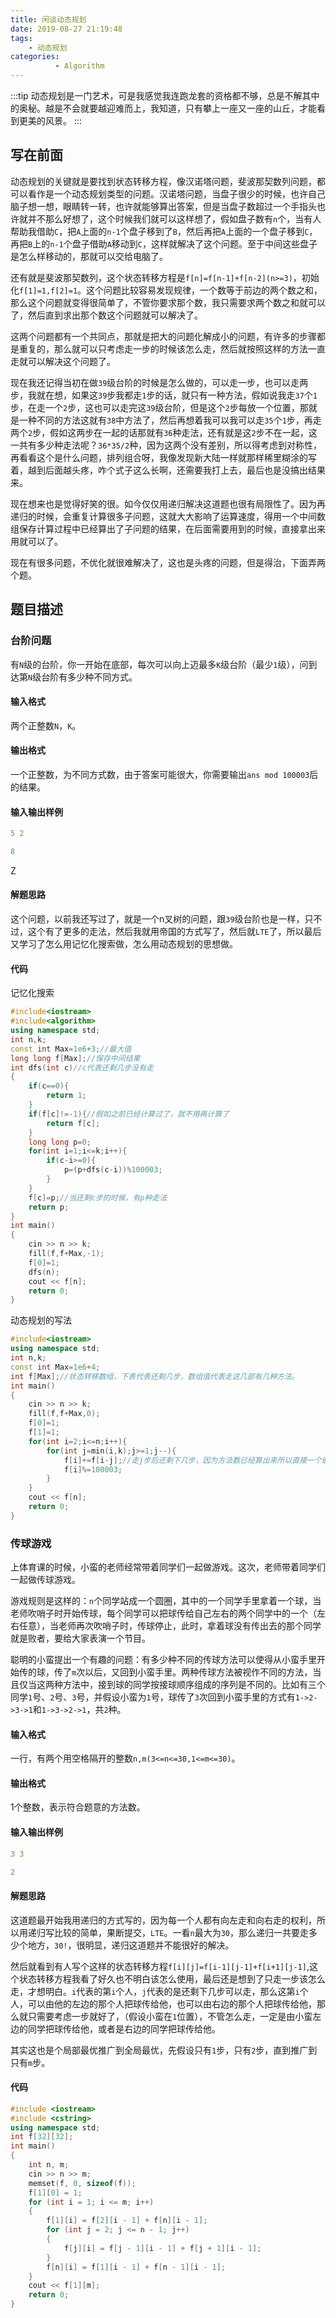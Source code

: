 ```yaml
---
title: 闲谈动态规划
date: 2019-08-27 21:19:48
tags: 
    - 动态规划
categories:
          - Algorithm
---
```


:::tip
动态规划是一门艺术，可是我感觉我连跑龙套的资格都不够，总是不解其中的奥秘。越是不会就要越迎难而上，我知道，只有攀上一座又一座的山丘，才能看到更美的风景。
:::

<!-- more -->

## 写在前面
动态规划的关键就是要找到状态转移方程，像汉诺塔问题，斐波那契数列问题，都可以看作是一个动态规划类型的问题。汉诺塔问题，当盘子很少的时候，也许自己脑子想一想，眼睛转一转，也许就能够算出答案，但是当盘子数超过一个手指头也许就并不那么好想了，这个时候我们就可以这样想了，假如盘子数有`n`个，当有人帮助我借助`C`，把`A`上面的`n-1`个盘子移到了`B`，然后再把`A`上面的一个盘子移到`C`，再把`B`上的`n-1`个盘子借助`A`移动到`C`，这样就解决了这个问题。至于中间这些盘子是怎么样移动的，那就可以交给电脑了。

还有就是斐波那契数列，这个状态转移方程是`f[n]=f[n-1]+f[n-2](n>=3)`，初始化`f[1]=1,f[2]=1`。这个问题比较容易发现规律，一个数等于前边的两个数之和，那么这个问题就变得很简单了，不管你要求那个数，我只需要求两个数之和就可以了，然后直到求出那个数这个问题就可以解决了。

这两个问题都有一个共同点，那就是把大的问题化解成小的问题，有许多的步骤都是重复的，那么就可以只考虑走一步的时候该怎么走，然后就按照这样的方法一直走就可以解决这个问题了。

现在我还记得当初在做`39`级台阶的时候是怎么做的，可以走一步，也可以走两步，我就在想，如果这`39`步我都走`1`步的话，就只有一种方法，假如说我走`37`个`1`步，在走一个`2`步，这也可以走完这`39`级台阶，但是这个`2`步每放一个位置，那就是一种不同的方法这就有`38`中方法了，然后再想着我可以我可以走`35`个`1`步，再走两个`2`步，假如这两步在一起的话那就有`36`种走法，还有就是这`2`步不在一起，这一共有多少种走法呢？`36*35/2`种，因为这两个没有差别，所以得考虑到对称性，再看看这个是什么问题，排列组合呀，我像发现新大陆一样就那样稀里糊涂的写着，越到后面越头疼，咋个式子这么长啊，还需要我打上去，最后也是没搞出结果来。

现在想来也是觉得好笑的很。如今仅仅用递归解决这道题也很有局限性了。因为再递归的时候，会重复计算很多子问题，这就大大影响了运算速度，得用一个中间数组保存计算过程中已经算出了子问题的结果，在后面需要用到的时候，直接拿出来用就可以了。

现在有很多问题，不优化就很难解决了，这也是头疼的问题，但是得治，下面弄两个题。

## 题目描述

### 台阶问题

有`N`级的台阶，你一开始在底部，每次可以向上迈最多`K`级台阶（最少`1`级），问到达第`N`级台阶有多少种不同方式。

#### 输入格式

两个正整数`N`，`K`。

#### 输出格式

一个正整数，为不同方式数，由于答案可能很大，你需要输出`ans mod 100003`后的结果。

#### 输入输出样例

```yaml
5 2
```

```yaml
8
```
Z
#### 解题思路

这个问题，以前我还写过了，就是一个n叉树的问题，跟`39`级台阶也是一样，只不过，这个有了更多的走法，然后我就用帝国的方式写了，然后就`LTE`了，所以最后又学习了怎么用记忆化搜索做，怎么用动态规划的思想做。

#### 代码

记忆化搜索

```cpp
#include<iostream>
#include<algorithm>
using namespace std;
int n,k;
const int Max=1e6+3;//最大值
long long f[Max];//保存中间结果
int dfs(int c)//c代表还剩几步没有走
{
	if(c==0){
		return 1;
	}
	if(f[c]!=-1){//假如之前已经计算过了，就不用再计算了
		return f[c];
	}
	long long p=0;
	for(int i=1;i<=k;i++){
		if(c-i>=0){
			p=(p+dfs(c-i))%100003;
		}
	}
	f[c]=p;//当还剩c步的时候，有p种走法
	return p;
}
int main()
{
	cin >> n >> k;
	fill(f,f+Max,-1);
	f[0]=1;
	dfs(n);
	cout << f[n];
	return 0;
}
```

动态规划的写法

```cpp
#include<iostream>
using namespace std;
int n,k;
const int Max=1e6+4;
int f[Max];//状态转移数组，下表代表还剩几步，数组值代表走这几部有几种方法。
int main()
{
	cin >> n >> k;
	fill(f,f+Max,0);
	f[0]=1;
	f[1]=1;
	for(int i=2;i<=n;i++){
		for(int j=min(i,k);j>=1;j--){
			f[i]+=f[i-j];//走j步后还剩下几步，因为方法数已经算出来所以直接一个嵌套一个。
			f[i]%=100003;
		}
	}
	cout << f[n];
	return 0;
}
```

### 传球游戏

上体育课的时候，小蛮的老师经常带着同学们一起做游戏。这次，老师带着同学们一起做传球游戏。

游戏规则是这样的：`n`个同学站成一个圆圈，其中的一个同学手里拿着一个球，当老师吹哨子时开始传球，每个同学可以把球传给自己左右的两个同学中的一个（左右任意），当老师再次吹哨子时，传球停止，此时，拿着球没有传出去的那个同学就是败者，要给大家表演一个节目。

聪明的小蛮提出一个有趣的问题：有多少种不同的传球方法可以使得从小蛮手里开始传的球，传了`m`次以后，又回到小蛮手里。两种传球方法被视作不同的方法，当且仅当这两种方法中，接到球的同学按接球顺序组成的序列是不同的。比如有三个同学`1`号、`2`号、`3`号，并假设小蛮为`1`号，球传了`3`次回到小蛮手里的方式有`1->2->3->1`和`1->3->2->1`，共`2`种。

#### 输入格式

一行，有两个用空格隔开的整数`n,m(3<=n<=30,1<=m<=30)`。

#### 输出格式

1个整数，表示符合题意的方法数。

#### 输入输出样例

```yaml
3 3
```

```yaml
2
```

#### 解题思路

这道题最开始我用递归的方式写的，因为每一个人都有向左走和向右走的权利，所以用递归写比较的简单，果断提交，`LTE`。一看`n`最大为`30`，那么递归一共要走多少个地方，`30!`，很明显，递归这道题并不能很好的解决。

然后就看到有人写个这样的状态转移方程`f[i][j]=f[i-1][j-1]+f[i+1][j-1]`,这个状态转移方程我看了好久也不明白该怎么使用，最后还是想到了只走一步该怎么走，才想明白。`i`代表的第`i`个人，`j`代表的是还剩下几步可以走，那么这第`i`个人，可以由他的左边的那个人把球传给他，也可以由右边的那个人把球传给他，那么就只需要考虑一步就好了，（假设小蛮在`1`位置），不管怎么走，一定是由小蛮左边的同学把球传给他，或者是右边的同学把球传给他。

其实这也是个局部最优推广到全局最优，先假设只有`1`步，只有`2`步，直到推广到只有`m`步。

#### 代码

```cpp
#include <iostream>
#include <cstring>
using namespace std;
int f[32][32];
int main()
{
    int n, m;
    cin >> n >> m;
    memset(f, 0, sizeof(f));
    f[1][0] = 1;
    for (int i = 1; i <= m; i++)
    {
        f[1][i] = f[2][i - 1] + f[n][i - 1];
        for (int j = 2; j <= n - 1; j++)
        {
            f[j][i] = f[j - 1][i - 1] + f[j + 1][i - 1];
        }
        f[n][i] = f[1][i - 1] + f[n - 1][i - 1];
    }
    cout << f[1][m];
    return 0;
}
```